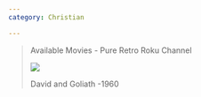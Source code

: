 ```yaml
---
category: Christian

---
```

> Available Movies - Pure Retro Roku Channel
>
> ![](https://app.netlify.com/sites/keen-roentgen-2f3a5d/assets/images/davidandgoliath1960_poster209x209.png)
>
> David and Goliath -1960